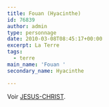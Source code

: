 ```yaml
---
title: Fouan (Hyacinthe)
id: 76839
author: admin
type: personnage
date: 2010-03-08T08:45:17+00:00
excerpt: La Terre
tags:
  - terre
main_name: 'Fouan '
secondary_name: Hyacinthe

---
```

Voir [JESUS-CHRIST][1].

 [1]: http://